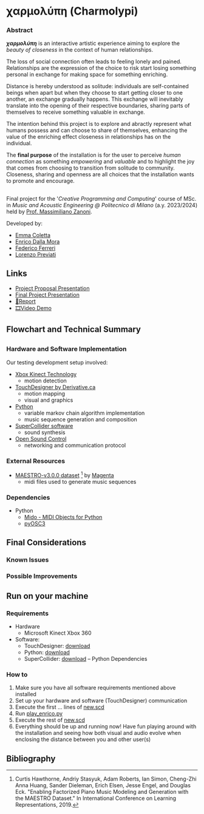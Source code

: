 # χαρμολύπη (Charmolypi)
### Abstract
***χαρμολύπη*** is an interactive artistic experience aiming to explore the *beauty of closeness* in the context of human relationships. 

The loss of social connection often leads to feeling lonely and pained. Relationships are the expression of the choice to risk start losing something personal in exchange for making space for something enriching. 

Distance is hereby understood as solitude: individuals are self-contained beings when apart but when they choose to start getting closer to one another, an exchange gradually happens. This exchange will inevitably translate into the opening of their respective boundaries, sharing parts of themselves to receive something valuable in exchange. 

The intention behind this project is to explore and abractly represent what humans possess and can choose to share of themselves, enhancing the value of the enriching effect closeness in relationships has on the individual. 

The **final purpose** of the installation is for the user to perceive *human connection* as something *empowering* and *valuable* and to highlight the joy that comes from choosing to transition from solitude to community. Closeness, sharing and openness are all choices that the installation wants to promote and encourage. 

##  
Final project for the '_Creative Programming and Computing_' course of MSc. in _Music and Acoustic Engineering @ Politecnico di Milano_ (a.y. 2023/2024) held by [Prof. Massimiliano Zanoni](http://www.massimilianozanoni.it). 

Developed by:

- [Emma Coletta](https://github.com/emmaclt)
- [Enrico Dalla Mora](https://github.com/EnricoDallaMora)
- [Federico Ferreri](https://github.com/federicoalferreri)
- [Lorenzo Previati](https://github.com/LorenzoPreviati22)

## Links
- [Project Proposal Presentation](./prototipo_cpac.pdf)
- [Final Project Presentation]()
- [📄Report]()
- [🎞️Video Demo]()

## Flowchart and Technical Summary
<!--

<img width="813" alt="Screenshot 2024-06-04 at 01 37 49" src="https://github.com/emmaclt/CPAC-23-24-GROUP-7-draft1/assets/115798271/0fd18ac1-0e0a-4ff6-b65b-8fcd646241b6">

<img width="1001" alt="Screenshot 2024-06-04 at 01 40 30" src="https://github.com/emmaclt/CPAC-23-24-GROUP-7-draft1/assets/115798271/1733e5d1-fcc9-4297-9ceb-42640fc45ec4">
-->


##

### Hardware and Software Implementation

Our testing development setup involved:
- [Xbox Kinect Technology](https://en.wikipedia.org/wiki/Kinect)
  - motion detection 
- [TouchDesigner by Derivative.ca](https://derivative.ca)
  - motion mapping
  - visual and graphics
- [Python](https://www.python.org/downloads/)
  - variable markov chain algorithm implementation
  - music sequence generation and composition
- [SuperCollider software](https://supercollider.github.io)
  - sound synthesis
- [Open Sound Control](https://opensoundcontrol.stanford.edu/index.html)
  - networking and communication protocol

### External Resources
- [MAESTRO-v3.0.0 dataset](https://magenta.tensorflow.org/datasets/maestro#v300) [^1] by [Magenta](https://github.com/magenta/magenta)
  - midi files used to generate music sequences
<!--- [Markov Chain?]()-->

### Dependencies 
- Python
  - [Mido - MIDI Objects for Python](https://github.com/mido/mido)
  - [pyOSC3](https://github.com/Qirky/pyOSC3.git)

## Final Considerations
### Known Issues

### Possible Improvements

## Run on your machine

### Requirements
- Hardware
  - Microsoft Kinect Xbox 360
- Software:
  - TouchDesigner: [download](https://derivative.ca/download)
  - Python: [download](https://www.python.org/downloads/)
  - SuperCollider: [download](https://supercollider.github.io/downloads)
  – Python Dependencies

### How to
1. Make sure you have all software requirements mentioned above installed
2. Set up your hardware and software (TouchDesigner) communication
3. Execute the first ... lines of [new.scd](./new.scd)
4. Run [play_enrico.py](./play_enrico.py)
5. Execute the rest of [new.scd](./new.scd)
6. Everything should be up and running now! Have fun playing around with the installation and seeing how both visual and audio evolve when enclosing the distance between you and other user(s)

## Bibliography
[^1]: Curtis Hawthorne, Andriy Stasyuk, Adam Roberts, Ian Simon, Cheng-Zhi Anna Huang,
  Sander Dieleman, Erich Elsen, Jesse Engel, and Douglas Eck. "Enabling
  Factorized Piano Music Modeling and Generation with the MAESTRO Dataset."
  In International Conference on Learning Representations, 2019.





